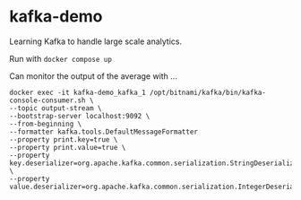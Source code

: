 # kafka-demo
Learning Kafka to handle large scale analytics.

Run with `docker compose up`

Can monitor the output of the average with ...
```
docker exec -it kafka-demo_kafka_1 /opt/bitnami/kafka/bin/kafka-console-consumer.sh \
--topic output-stream \
--bootstrap-server localhost:9092 \
--from-beginning \
--formatter kafka.tools.DefaultMessageFormatter 
--property print.key=true \
--property print.value=true \
--property key.deserializer=org.apache.kafka.common.serialization.StringDeserializer \
--property value.deserializer=org.apache.kafka.common.serialization.IntegerDeserializer
